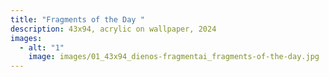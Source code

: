 ```yaml
---
title: "Fragments of the Day "
description: 43x94, acrylic on wallpaper, 2024
images:
  - alt: "1"
    image: images/01_43x94_dienos-fragmentai_fragments-of-the-day.jpg
---
```

